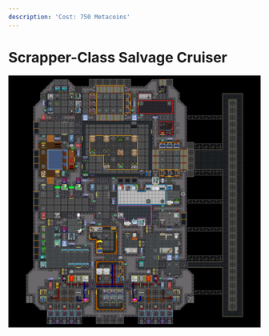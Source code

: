 ```yaml
---
description: 'Cost: 750 Metacoins'
---
```


# Scrapper-Class Salvage Cruiser

![](<../.gitbook/assets/image (12).png>)
